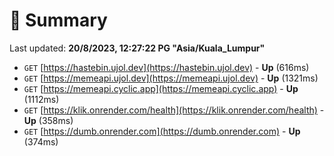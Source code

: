 # 📖 Summary
Last updated: **20/8/2023, 12:27:22 PG "Asia/Kuala_Lumpur"**

- `GET` [https://hastebin.ujol.dev](https://hastebin.ujol.dev) - **Up** (616ms)
- `GET` [https://memeapi.ujol.dev](https://memeapi.ujol.dev) - **Up** (1321ms)
- `GET` [https://memeapi.cyclic.app](https://memeapi.cyclic.app) - **Up** (1112ms)
- `GET` [https://klik.onrender.com/health](https://klik.onrender.com/health) - **Up** (358ms)
- `GET` [https://dumb.onrender.com](https://dumb.onrender.com) - **Up** (374ms)
